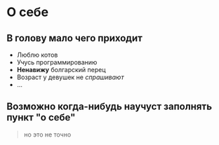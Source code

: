 # О себе
## В голову мало чего приходит
- Люблю котов
- Учусь программированию
- **Ненавижу** болгарский перец
- Возраст у девушек не _спрашивают_
- ...
  
## Возможно когда-нибудь научуст заполнять пункт "о себе"
> но это не точно